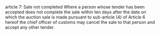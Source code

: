 article 7: Sale not completed 
Where a person whose tender has been accepted does not complete the sale within ten days after the date on which the auction sale is made pursuant to sub-article (4) of Article 6 hereof the chief officer of customs may cancel the sale to that person and accept any other tender. 
<ul>
</ul>